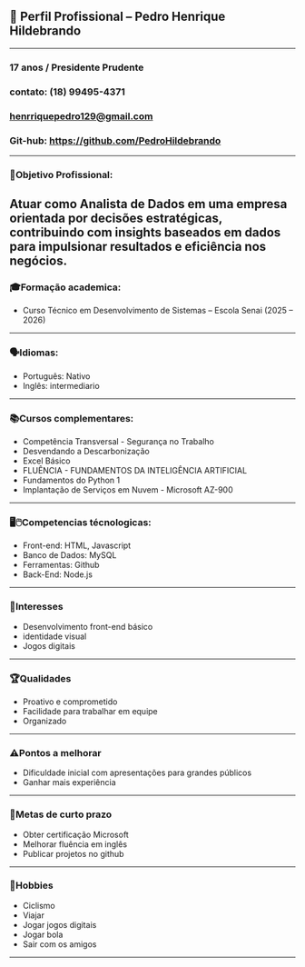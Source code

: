 
## 📄 Perfil Profissional – Pedro Henrique Hildebrando
---
### 17 anos / Presidente Prudente
### contato: (18) 99495-4371
### henrriquepedro129@gmail.com
### Git-hub: https://github.com/PedroHildebrando
---
### 🎯Objetivo Profissional:
Atuar como Analista de Dados em uma empresa orientada por decisões estratégicas, contribuindo com insights baseados em dados para impulsionar resultados e eficiência nos negócios.
---
### 🎓Formação academica:
* Curso Técnico em Desenvolvimento de Sistemas – Escola Senai (2025 – 2026)
---
### 🗣Idiomas:
* Português: Nativo
* Inglês: intermediario
---
### 📚Cursos complementares:
* Competência Transversal - Segurança no Trabalho
* Desvendando a Descarbonização
* Excel Básico
* FLUÊNCIA - FUNDAMENTOS DA INTELIGÊNCIA ARTIFICIAL
* Fundamentos do Python 1
* Implantação de Serviços em Nuvem - Microsoft AZ-900
---
### 🖥️🖱️Competencias técnologicas:
* Front-end: HTML, Javascript
* Banco de Dados: MySQL
* Ferramentas: Github
* Back-End: Node.js
---
### 👀Interesses 
* Desenvolvimento front-end básico
* identidade visual
* Jogos digitais
---
### 🏆Qualidades
* Proativo e comprometido
* Facilidade para trabalhar em equipe
* Organizado
---
### ⚠️Pontos a melhorar
* Dificuldade inicial com apresentações para grandes públicos
* Ganhar mais experiência
---
### 🚀Metas de curto prazo
* Obter certificação Microsoft
* Melhorar fluência em inglês
* Publicar projetos no github
---
### 🎨Hobbies
* Ciclismo
* Viajar
* Jogar jogos digitais
* Jogar bola
* Sair com os amigos
---
